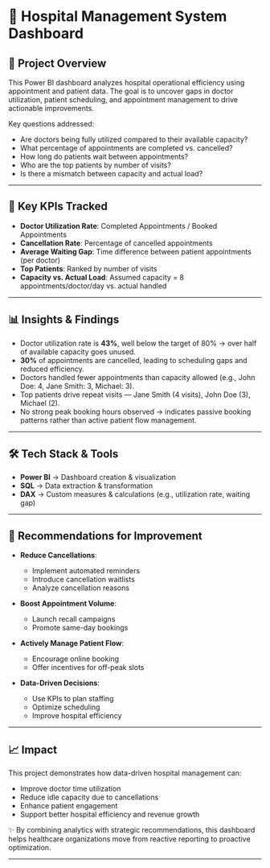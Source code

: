 # 🏥 Hospital Management System Dashboard

## 📌 Project Overview

This Power BI dashboard analyzes hospital operational efficiency using appointment and patient data. The goal is to uncover gaps in doctor utilization, patient scheduling, and appointment management to drive actionable improvements.

Key questions addressed:
- Are doctors being fully utilized compared to their available capacity?
- What percentage of appointments are completed vs. cancelled?
- How long do patients wait between appointments?
- Who are the top patients by number of visits?
- Is there a mismatch between capacity and actual load?

---

## 🎯 Key KPIs Tracked

- **Doctor Utilization Rate**: Completed Appointments / Booked Appointments  
- **Cancellation Rate**: Percentage of cancelled appointments  
- **Average Waiting Gap**: Time difference between patient appointments (per doctor)  
- **Top Patients**: Ranked by number of visits  
- **Capacity vs. Actual Load**: Assumed capacity = 8 appointments/doctor/day vs. actual handled  

---

## 📊 Insights & Findings

- Doctor utilization rate is **43%**, well below the target of 80% → over half of available capacity goes unused.
- **30%** of appointments are cancelled, leading to scheduling gaps and reduced efficiency.
- Doctors handled fewer appointments than capacity allowed (e.g., John Doe: 4, Jane Smith: 3, Michael: 3).
- Top patients drive repeat visits — Jane Smith (4 visits), John Doe (3), Michael (2).
- No strong peak booking hours observed → indicates passive booking patterns rather than active patient flow management.

---

## 🛠️ Tech Stack & Tools

- **Power BI** → Dashboard creation & visualization  
- **SQL** → Data extraction & transformation  
- **DAX** → Custom measures & calculations (e.g., utilization rate, waiting gap)  

---

## 🚀 Recommendations for Improvement

- **Reduce Cancellations**:  
  - Implement automated reminders  
  - Introduce cancellation waitlists  
  - Analyze cancellation reasons  

- **Boost Appointment Volume**:  
  - Launch recall campaigns  
  - Promote same-day bookings  

- **Actively Manage Patient Flow**:  
  - Encourage online booking  
  - Offer incentives for off-peak slots  

- **Data-Driven Decisions**:  
  - Use KPIs to plan staffing  
  - Optimize scheduling  
  - Improve hospital efficiency  

---

## 📈 Impact

This project demonstrates how data-driven hospital management can:
- Improve doctor time utilization  
- Reduce idle capacity due to cancellations  
- Enhance patient engagement  
- Support better hospital efficiency and revenue growth  

✨ By combining analytics with strategic recommendations, this dashboard helps healthcare organizations move from reactive reporting to proactive optimization.

---


